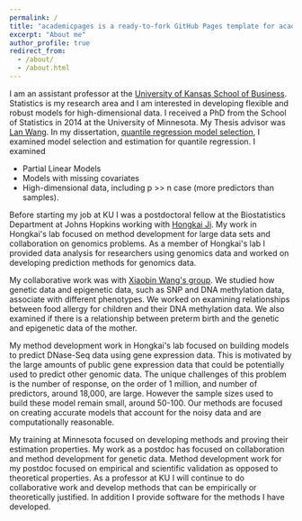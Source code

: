 ```yaml
---
permalink: /
title: "academicpages is a ready-to-fork GitHub Pages template for academic personal websites"
excerpt: "About me"
author_profile: true
redirect_from: 
  - /about/
  - /about.html
---
```


I am an assistant professor at the <a href="https://business.ku.edu/">University of Kansas School of Business</a>. Statistics is my research area and I am interested in developing flexible and robust models for high-dimensional data. I received a PhD from the School of Statistics in 2014 at the University of Minnesota. My Thesis advisor was <a href="http://users.stat.umn.edu/~wangx346/">Lan Wang</a>.  In my dissertation, <a href="https://conservancy.umn.edu/handle/11299/163910">quantile regression model selection</a>, I examined model selection and estimation for quantile regression. I examined
* Partial Linear Models
* Models with missing covariates
* High-dimensional data, including p >> n case (more predictors than samples).  

Before starting my job at KU I was a postdoctoral fellow at the Biostatistics Department at Johns Hopkins working with <a href="https://jilab.org/">Hongkai Ji</a>. My work in Hongkai's lab focused on method development for large data sets and collaboration on genomics problems. As a member of Hongkai's lab I provided data analysis for researchers using genomics data and worked on developing prediction methods for genomics data. 

My collaborative work was with <a href="https://publichealth.jhu.edu/faculty/2518/xiaobin-wang">Xiaobin Wang's group</a>. We studied how genetic data and epigenetic data, such as SNP and  DNA methylation data, associate with different phenotypes. We worked on examining relationships between food allergy for children and their DNA methylation data. We also examined if there is a relationship between preterm birth and the genetic and epigenetic data of the mother. 

My method development work in Hongkai's lab focused on building models to predict DNase-Seq data using gene expression data. This is motivated by the large amounts of public gene expression data that could be potentially used to predict other genomic data. The unique challenges of this problem is the number of response, on the order of 1 million, and number of predictors, around 18,000, are large. However the sample sizes used to build these model remain small, around 50-100. Our methods are focused on creating accurate models that account for the noisy data and are computationally reasonable.     

My training at Minnesota focused on developing methods and proving their estimation properties. My work as a postdoc has focused on collaboration and method development for genetic data. Method development work for my postdoc focused on empirical and scientific validation as opposed to theoretical properties. As a professor at KU I will continue to do collaborative work and develop methods that can be empirically or theoretically justified. In addition I provide software for the methods I have developed. 